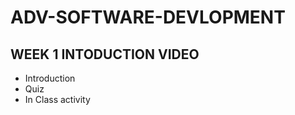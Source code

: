 # ADV-SOFTWARE-DEVLOPMENT

## WEEK 1 INTODUCTION VIDEO

<ul>
  <li>Introduction</li>
  <li>Quiz</li>
  <li>In Class activity</li>
</ul>



